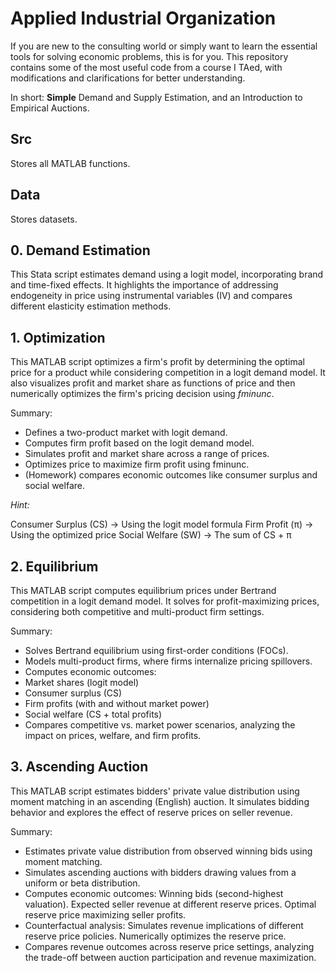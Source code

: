 # Applied Industrial Organization
If you are new to the consulting world or simply want to learn the essential tools for solving economic problems, this is for you. This repository contains some of the most useful code from a course I TAed, with modifications and clarifications for better understanding.  

In short: **Simple** Demand and Supply Estimation, and an Introduction to Empirical Auctions. 

## Src
Stores all MATLAB functions.

## Data
Stores datasets.

## 0. Demand Estimation  
This Stata script estimates demand using a logit model, incorporating brand and time-fixed effects. It highlights the importance of addressing endogeneity in price using instrumental variables (IV) and compares different elasticity estimation methods.


## 1. Optimization
This MATLAB script optimizes a firm's profit by determining the optimal price for a product while considering competition in a logit demand model. It also visualizes profit and market share as functions of price and then numerically optimizes the firm's pricing decision using _fminunc_.

Summary: 
- Defines a two-product market with logit demand.
- Computes firm profit based on the logit demand model.
- Simulates profit and market share across a range of prices.
- Optimizes price to maximize firm profit using fminunc.
- (Homework) compares economic outcomes like consumer surplus and social welfare.

_Hint:_

Consumer Surplus (CS) → Using the logit model formula
Firm Profit (π) → Using the optimized price
Social Welfare (SW) → The sum of CS + π

## 2. Equilibrium
This MATLAB script computes equilibrium prices under Bertrand competition in a logit demand model. It solves for profit-maximizing prices, considering both competitive and multi-product firm settings.

Summary:
- Solves Bertrand equilibrium using first-order conditions (FOCs).
- Models multi-product firms, where firms internalize pricing spillovers.
- Computes economic outcomes:
- Market shares (logit model)
- Consumer surplus (CS)
- Firm profits (with and without market power)
- Social welfare (CS + total profits)
- Compares competitive vs. market power scenarios, analyzing the impact on prices, welfare, and firm profits.

## 3. Ascending Auction
This MATLAB script estimates bidders' private value distribution using moment matching in an ascending (English) auction. It simulates bidding behavior and explores the effect of reserve prices on seller revenue.

Summary:
- Estimates private value distribution from observed winning bids using moment matching.
- Simulates ascending auctions with bidders drawing values from a uniform or beta distribution.
- Computes economic outcomes:
    Winning bids (second-highest valuation).
    Expected seller revenue at different reserve prices.
    Optimal reserve price maximizing seller profits.
- Counterfactual analysis:
    Simulates revenue implications of different reserve price policies.
    Numerically optimizes the reserve price.
- Compares revenue outcomes across reserve price settings, analyzing the trade-off between auction participation and revenue maximization.


